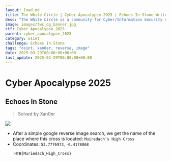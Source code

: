 ```yaml
---
layout: load_md
title: The White Circle | Cyber Apocalypse 2025 | Echoes In Stone Writeup
desc: "The White Circle is a community for Cyber/Information Security students, enthusiasts and professionals. You can discuss anything related to Security, share your knowledge with others, get help when you need it and proceed further in your journey with amazing people from all over the world."
image: images/twc_og_banner.jpg
ctf: Cyber Apocalypse 2025
parent: cyber_apocalypse_2025
category: osint
challenge: Echoes In Stone
tags: "osint, xan0er, reverse, image"
date: 2025-03-29T00:00:00+00:00
last_update: 2025-03-29T00:00:00+00:00
---
```


<h1 class="heading card-title white-text">Cyber Apocalypse 2025</h1>


## Echoes In Stone
> Solved by Xan0er


![](https://i.imgur.com/UDj7dr7.jpeg)



- After a simple google reverse image search, we get the name of the place where this cross is located: `Muiredach's High Cross`
- Coordinates: `53.7776973,-6.4178868`

```
    HTB{Muriedach_High_Cross}
```

